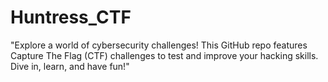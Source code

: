 # Huntress_CTF
"Explore a world of cybersecurity challenges! This GitHub repo features Capture The Flag (CTF) challenges to test and improve your hacking skills. Dive in, learn, and have fun!"
